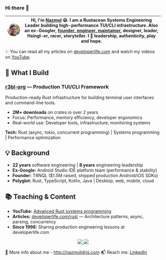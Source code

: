 ### Hi there 👋

| <img src="https://github.com/nazmulidris/developerlife.com/blob/main/assets/nazmul.png?raw=true"/> | Hi, I'm <a href="https://nazmulidris.com"> Nazmul</a> 😃. I am a **Rustacean Systems Engineering Leader** building high-performance TUI/CLI infrastructure. Also an ex-Googler, <a href="https://github.com/r3bl-org/r3bl-open-core/" target="_blank">founder, engineer, maintainer</a>, designer, leader, HsingI-er, racer, storyteller. I 💓 leadership, authenticity, play and hope. |
| -------------------------------------------------------------------------------------------------- | ---------------------------------------------------------------------------------------------------------------------------------------------------------------------------------------------------------------------------------------------------------------------------------------- |

✨ You can read all my articles on [developerlife.com](https://developerlife.com) and
watch my videos on [YouTube](https://www.youtube.com/@developerlifecom).

## 🦀 What I Build

### [r3bl-org](https://github.com/r3bl-org) — Production TUI/CLI Framework

Production-ready Rust infrastructure for building terminal user interfaces and
command-line tools.

- **2M+ downloads** on crates.io over 2 years
- Focus: Performance, memory efficiency, developer ergonomics
- Real-world use: Developer tools, infrastructure, monitoring systems

**Tech:** Rust (async, tokio, concurrent programming) | Systems programming | Performance
optimization

## 💡 Background

- **22 years** software engineering | **8 years** engineering leadership
- **Ex-Google:** Android Studio IDE platform team (performance & stability)
- **Founder:** TRNQL ($1.5M raised, shipped production Android/iOS SDKs)
- **Polyglot:** Rust, TypeScript, Kotlin, Java | Desktop, web, mobile, cloud

## 📚 Teaching & Content

- **YouTube:** [Advanced Rust systems programming](http://youtube.com/@developerlifecom)
- **Articles:** [developerlife.com/rust](http://developerlife.com/category/rust) —
  Architecture patterns, async, parsing, concurrency
- **Since 1998:** Sharing production engineering lessons at developerlife.com

<p align="center">
<a href="https://github.com/nazmulidris">
  <img height="180em" src="https://github-readme-stats-eight-theta.vercel.app/api?username=nazmulidris&show_icons=true&theme=dark&include_all_commits=true&count_private=true"/>
  <img height="180em" src="https://github-readme-stats-eight-theta.vercel.app/api/top-langs/?username=nazmulidris&layout=compact&langs_count=8&theme=dark"/>
</a>
</p>

💬 More info about me - http://nazmulidris.com
📬 Reach me: [LinkedIn](https://linkedin.com/in/nazmulidris)

<!--
**nazmulidris/nazmulidris** is a ✨ _special_ ✨ repository because its `README.md` (this file) appears on your GitHub profile.

Here are some ideas to get you started:

- 🔭 I’m currently working on ...
- 🌱 I’m currently learning ...
- 👯 I’m looking to collaborate on ...
- 🤔 I’m looking for help with ...
- 💬 Ask me about ...
- 📫 How to reach me: ...
- 😄 Pronouns: ...
- ⚡ Fun fact: ...
-->
